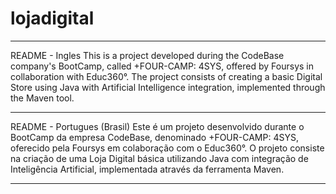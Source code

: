 # lojadigital
_____________________________________________________________________________________________________________________
README - Ingles
This is a project developed during the CodeBase company's BootCamp, called +FOUR-CAMP: 4SYS, offered by Foursys in collaboration with Educ360°. The project consists of creating a basic Digital Store using Java with Artificial Intelligence integration, implemented through the Maven tool.
_____________________________________________________________________________________________________________________
README - Portugues (Brasil)
Este é um projeto desenvolvido durante o BootCamp da empresa CodeBase, denominado +FOUR-CAMP: 4SYS, oferecido pela Foursys em colaboração com o Educ360°. O projeto consiste na criação de uma Loja Digital básica utilizando Java com integração de Inteligência Artificial, implementada através da ferramenta Maven.
_____________________________________________________________________________________________________________________